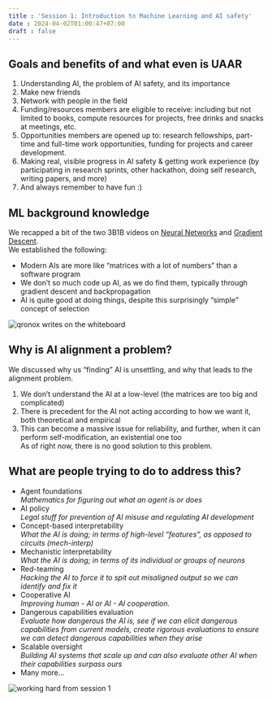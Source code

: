 ```yaml
---
title : 'Session 1: Introduction to Machine Learning and AI safety'
date : 2024-04-02T01:00:47+07:00
draft : false  
---
```


## Goals and benefits of and what even is UAAR

1. Understanding AI, the problem of AI safety, and its importance
2. Make new friends
3. Network with people in the field
4. Funding/resources members are eligible to receive: including but not limited to books, compute resources for projects,  free drinks and snacks at meetings, etc.
5. Opportunities members are opened up to: research fellowships, part-time and full-time work opportunities, funding for projects and career development.
6. Making real, visible progress in AI safety & getting work experience (by participating in research sprints, other hackathon, doing self research, writing papers, and more)
7. And always remember to have fun :)

## ML background knowledge

We recapped a bit of the two 3B1B videos on [Neural Networks](https://youtu.be/aircAruvnKk) and [Gradient Descent](https://youtu.be/IHZwWFHWa-w).  
We established the following:

- Modern AIs are more like “matrices with a lot of numbers” than a software program
- We don’t so much code up AI, as we do find them, typically through gradient descent and backpropagation
- AI is quite good at doing things, despite this surprisingly “simple” concept of selection

![qronox writes on the whiteboard](/qronox_whiteboard_skrubz.png)

## Why is AI alignment a problem?

We discussed why us “finding” AI is unsettling, and why that leads to the alignment problem.

1) We don’t understand the AI at a low-level (the matrices are too big and complicated)
2) There is precedent for the AI not acting according to how we want it, both theoretical and empirical
3) This can become a massive issue for reliability, and further, when it can perform self-modification, an existential one too  
As of right now, there is no good solution to this problem.

## What are people trying to do to address this?

- Agent foundations  
*Mathematics for figuring out what an agent is or does*
- AI policy  
*Legal stuff for prevention of AI misuse and regulating AI development*
- Concept-based interpretability  
*What the AI is doing; in terms of high-level “features”, as opposed to circuits (mech-interp)*
- Mechanistic interpretability  
*What the AI is doing; in terms of its individual or groups of neurons*
- Red-teaming  
*Hacking the AI to force it to spit out misaligned output so we can identify and fix it*
- Cooperative AI  
*Improving human - AI or AI - AI cooperation.*
- Dangerous capabilities evaluation  
*Evaluate how dangerous the AI is, see if we can elicit dangerous capabilities from current models, create rigorous evaluations to ensure we can detect dangerous capabilities when they arise*
- Scalable oversight  
*Building AI systems that scale up and can also evaluate other AI when their capabilities surpass ours*
- Many more…

![working hard from session 1](/qronox_aprtm.jpg)
